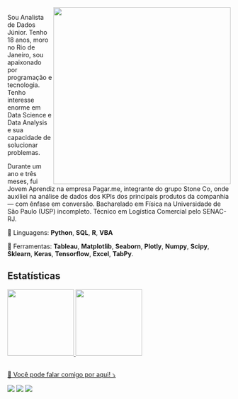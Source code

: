 <img src="https://raw.githubusercontent.com/MicaelliMedeiros/micaellimedeiros/master/image/computer-illustration.png" min-width="400px" max-width="400px" width="400px" align="right">

<p align="left"> 
  Sou Analista de Dados Júnior. Tenho 18 anos, moro no Rio de Janeiro, sou apaixonado por programação e tecnologia. Tenho interesse enorme em Data Science e Data Analysis e sua capacidade de solucionar problemas. 
  
  Durante um ano e três meses, fui Jovem Aprendiz na empresa Pagar.me, integrante do grupo Stone Co, onde auxiliei na análise de dados dos KPIs dos principais produtos da companhia — com ênfase em conversão. Bacharelado em Física na Universidade de São Paulo (USP) incompleto. Técnico em Logística Comercial pelo SENAC-RJ. 
</p>

<p align="left">
    🦄 Linguagens: <strong>Python</strong>, <strong>SQL</strong>, <strong>R</strong>, <strong>VBA</strong>
</p>

<p align="left">
  💼 Ferramentas: <strong>Tableau</strong>, <strong>Matplotlib</strong>, <strong>Seaborn</strong>, <strong>Plotly</strong>, <strong>Numpy</strong>, <strong>Scipy</strong>, <strong>Sklearn</strong>, <strong>Keras</strong>, <strong>Tensorflow</strong>, <strong>Excel</strong>, <strong>TabPy</strong>.
</p>

<h2> Estatísticas </h2>
<div>
<a href="https://github.com/diasKayky">
<img height="150em" src="https://github-readme-stats.vercel.app/api/top-langs/?username=diasKayky&layout=compact&langs_count=7&theme=dracula"/>
<img height="150em" src="https://github-readme-stats.vercel.app/api?username=diasKayky&show_icons=true&theme=dracula&include_all_commits=true&count_private=true"/>
</div>

<br>
<p align="left">
  💌 Você pode falar comigo por aqui! ⤵️
</p>

<p align="left">
  <a href="mailto:kaykydias.contato@gmail.com" alt="Gmail">
  <img src="https://img.shields.io/badge/-Gmail-FF0000?style=flat-square&labelColor=FF0000&logo=gmail&logoColor=white&link=kaykydias_contato@gamil.com" /></a>

  <a href="https://www.linkedin.com/in/kayky-dias/" alt="Linkedin">
  <img src="https://img.shields.io/badge/-Linkedin-0e76a8?style=flat-square&logo=Linkedin&logoColor=white&link=LINK-DO-SEU-LINKEDIN" /></a>

  <a href="https://www.instagram.com/rskaykyy/" alt="Instagram">
  <img src="https://img.shields.io/badge/-Instagram-DF0174?style=flat-square&labelColor=DF0174&logo=instagram&logoColor=white&link=LINK-DO-SEU-INSTAGRAM"/></a>
</p>  
